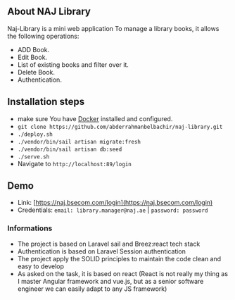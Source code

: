 ## About NAJ Library

Naj-Library is a mini web application To manage a library books, it allows the following operations:

- ADD Book.
- Edit Book.
- List of existing books and filter over it.
- Delete Book.
- Authentication.


## Installation steps

- make sure You have [Docker](https://www.docker.com/products/docker-desktop/) installed and configured.
- `git clone https://github.com/abderrahmanbelbachir/naj-library.git`
- `./deploy.sh`
- `./vendor/bin/sail artisan migrate:fresh`
- `./vendor/bin/sail artisan db:seed`
- `./serve.sh`
- Navigate to `http://localhost:89/login`

## Demo

- Link: [https://naj.bsecom.com/login](https://naj.bsecom.com/login)
- Credentials: `email: library.manager@naj.ae` | `password: password`

### Informations

- The project is based on Laravel sail and Breez:react tech stack
- Authentication is based on Laravel Session authentication
- The project apply the SOLID principles to maintain the code clean and easy to develop
- As asked on the task, it is based on react (React is not really my thing as I master Angular framework and vue.js, but as a senior software engineer we can easily adapt to any JS framework)
